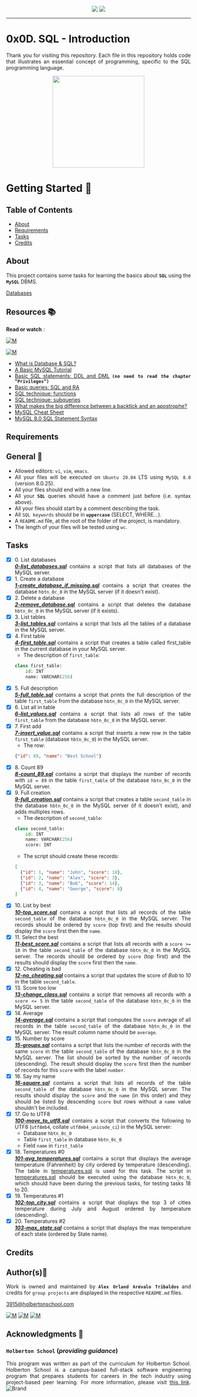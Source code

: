 <p align="center">
<img src="https://img.shields.io/badge/Made%20with-SQL-blue.svg"/>
<img src="https://img.shields.io/badge/Markdown-black.svg"/><br>
</p>
	
---
	
# 0x0D. SQL - Introduction
<div style="text-align: justify">

Thank you for visiting this repository. Each file in this repository holds code that illustrates an essential concept of programming, specific to the SQL programming language. 
<div style="text-align: justify">

<p align="center">
  <img width="250"  
        src="https://github.com/Alexoat76/holbertonschool-higher_level_programming/blob/master/0x0D-SQL_introduction/assets/sql.png"
  >
</p>	
	

# Getting Started :running:	
<div style="text-align: justify">
	
## Table of Contents
* [About](#about)
* [Requirements](#requirements)
* [Tasks](#tasks)
* [Credits](#credits)
	
## About
	
This project contains some tasks for learning the basics about **`SQL`** using the **`MySQL`** DBMS.
	
[Databases](https://intranet.hbtn.io/concepts/556)
	
## Resources :books:

**Read or watch** :

[![M](https://upload.wikimedia.org/wikipedia/commons/thumb/2/2f/Google_2015_logo.svg/80px-Google_2015_logo.svg.png)](https://www.google.com/search?q=sql&oq=sql&aqs=chrome..69i57j0i512l9.1309j0j15&sourceid=chrome&ie=UTF-8)

[![M](https://upload.wikimedia.org/wikipedia/commons/thumb/e/e1/Logo_of_YouTube_%282015-2017%29.svg/70px-Logo_of_YouTube_%282015-2017%29.svg.png)](https://www.youtube.com/results?search_query=sql)
	
	
- [What is Database & SQL?](https://www.youtube.com/watch?v=FR4QIeZaPeM)
- [A Basic MySQL Tutorial](https://www.digitalocean.com/community/tutorials/how-to-install-mysql-on-ubuntu-20-04)
- [Basic SQL statements: DDL and DML](https://web.csulb.edu/colleges/coe/cecs/dbdesign/dbdesign.php?page=sql/ddldml.php) **`(no need to read the chapter “Privileges”)`**
- [Basic queries: SQL and RA](https://web.csulb.edu/colleges/coe/cecs/dbdesign/dbdesign.php?page=sql/queries.php)
- [SQL technique: functions](https://web.csulb.edu/colleges/coe/cecs/dbdesign/dbdesign.php?page=sql/functions.php)
- [SQL technique: subqueries](https://web.csulb.edu/colleges/coe/cecs/dbdesign/dbdesign.php?page=sql/subqueries.php)
- [What makes the big difference between a backtick and an apostrophe?](https://stackoverflow.com/questions/29402361/what-makes-the-big-difference-between-a-backtick-and-an-apostrophe/29402458)
- [MySQL Cheat Sheet](https://intellipaat.com/mediaFiles/2019/02/SQL-Commands-Cheat-Sheet.pdf)
- [MySQL 8.0 SQL Statement Syntax](https://dev.mysql.com/doc/refman/8.0/en/sql-statements.html)
	
## Requirements
	
## General :page_with_curl:
	
- Allowed editors: `vi`, `vim`, `emacs`.
- All your files will be executed on `Ubuntu 20.04` LTS using `MySQL 8.0` (version 8.0.25).
- All your files should end with a new line.
- All your **`SQL`** queries should have a comment just before (i.e. syntax above).
- All your files should start by a comment describing the task.
- All `SQL keywords` should be in **`uppercase`** (SELECT, WHERE…).
- A `README.md` file, at the root of the folder of the project, is mandatory.
- The length of your files will be tested using `wc`.

	
## Tasks

+ [x] 0\. List databases <br/>_**[0-list_databases.sql](0-list_databases.sql)**_ contains a script that lists all databases of the MySQL server.
+ [x] 1\. Create a database <br/>_**[1-create_database_if_missing.sql](1-create_database_if_missing.sql)**_ contains a script that creates the database ``hbtn_0c_0`` in the MySQL server (if it doesn't exist).
+ [x] 2\. Delete a database <br/>_**[2-remove_database.sql](2-remove_database.sql)**_ contains a script that deletes the database `hbtn_0c_0` in the MySQL server (if it exists).
+ [x] 3\. List tables <br/>_**[3-list_tables.sql](3-list_tables.sql)**_ contains a script that lists all the tables of a database in the MySQL server.
+ [x] 4\. First table <br/>_**[4-first_table.sql](4-first_table.sql)**_ contains a script that creates a table called first_table in the current database in your MySQL server.
  + The description of `first_table`:
  ```python
  class first_table:
      id: INT
      name: VARCHAR(256)
  ```
+ [x] 5\. Full description <br/>_**[5-full_table.sql](5-full_table.sql)**_ contains a script that prints the full description of the table `first_table` from the database `hbtn_0c_0` in the MySQL server.
+ [x] 6\. List all in table <br/>_**[6-list_values.sql](6-list_values.sql)**_ contains a script that lists all rows of the table `first_table` from the database `hbtn_0c_0` in the MySQL server.
+ [x] 7\. First add <br/>_**[7-insert_value.sql](7-insert_value.sql)**_ contains a script that inserts a new row in the table `first_table` (database `hbtn_0c_0`) in the MySQL server.
  + The row:
  ```json
  {"id": 89, "name": "Best School"}
  ```
+ [x] 8\. Count 89 <br/>_**[8-count_89.sql](8-count_89.sql)**_ contains a script that displays the number of records with `id = 89` in the table `first_table` of the database `hbtn_0c_0` in the MySQL server.
+ [x] 9\. Full creation <br/>_**[9-full_creation.sql](9-full_creation.sql)**_ contains a script that creates a table `second_table` in the database `hbtn_0c_0` in the MySQL server (if it doesn't exist), and adds multiples rows.
  + The description of `second_table`:
  ```python
  class second_table:
      id: INT
      name: VARCHAR(256)
      score: INT
  ```
  + The script should create these records:
  ```json
  [
    {"id": 1, "name": "John", "score": 10},
    {"id": 2, "name": "Alex", "score": 3},
    {"id": 3, "name": "Bob", "score": 14},
    {"id": 4, "name": "George", "score": 8}
  ]
  ```
+ [x] 10\. List by best <br/>_**[10-top_score.sql](10-top_score.sql)**_ contains a script that lists all records of the table `second_table` of the database `hbtn_0c_0` in the MySQL server. The records should be ordered by `score` (top first) and the results should display the `score` first then the `name`.
+ [x] 11\. Select the best <br/>_**[11-best_score.sql](11-best_score.sql)**_ contains a script that lists all records with a `score >= 10` in the table `second_table` of the database `hbtn_0c_0` in the MySQL server. The records should be ordered by `score` (top first) and the results should display the `score` first then the `name`.
+ [x] 12\. Cheating is bad <br/>_**[12-no_cheating.sql](12-no_cheating.sql)**_ contains a script that updates the score of _Bob_ to _10_ in the table `second_table`.
+ [x] 13\. Score too low <br/>_**[13-change_class.sql](13-change_class.sql)**_ contains a script that removes all records with a `score <= 5` in the table `second_table` of the database `hbtn_0c_0` in the MySQL server.
+ [x] 14\. Average <br/>_**[14-average.sql](14-average.sql)**_ contains a script that computes the `score` average of all records in the table `second_table` of the database `hbtn_0c_0` in the MySQL server. The result column name should be `average`.
+ [x] 15\. Number by score <br/>_**[15-groups.sql](15-groups.sql)**_ contains a script that lists the number of records with the same `score` in the table `second_table` of the database `hbtn_0c_0` in the MySQL server. The list should be sorted by the number of records (descending). The result should display the `score` first then the number of records for this `score` with the label `number`.
+ [x] 16\. Say my name <br/>_**[16-square.sql](16-square.sql)**_ contains a script that lists all records of the table `second_table` of the database `hbtn_0c_0` in the MySQL server. The results should display the `score` and the `name` (in this order) and they should be listed by descending `score` but rows without a `name` value shouldn't be included.
+ [x] 17\. Go to UTF8 <br/>_**[100-move_to_utf8.sql](100-move_to_utf8.sql)**_ contains a script that converts the following to UTF8 (`utf8mb4`, collate `utf8mb4_unicode_ci`) in the MySQL server:
  + Database `hbtn_0c_0`
  + Table `first_table` in database `hbtn_0c_0`
  + Field `name` in `first_table`
+ [x] 18\. Temperatures #0 <br/>_**[101-avg_temperatures.sql](101-avg_temperatures.sql)**_ contains a script that displays the average temperature (Fahrenheit) by city ordered by temperature (descending). The table in [temperatures.sql](temperatures.sql) is used for this task. The script in [temperatures.sql](temperatures.sql) should be executed using the database `hbtn_0c_0`, which should have been during the previous tasks, for testing tasks 18 to 20.
+ [x] 19\. Temperatures #1 <br/>_**[102-top_city.sql](102-top_city.sql)**_ contains a script that displays the top 3 of cities temperature during July and August ordered by temperature (descending).
+ [x] 20\. Temperatures #2 <br/>_**[103-max_state.sql](103-max_state.sql)**_ contains a script that displays the max temperature of each state (ordered by State name).

## Credits

## Author(s):blue_book:

Work is owned and maintained by 
	**`Alex Orland Arévalo Tribaldos`**  and credits for `group projects` are displayed in the respective `README.md` files.

<3915@holbertonschool.com>
	
[![M](https://upload.wikimedia.org/wikipedia/commons/thumb/9/91/Octicons-mark-github.svg/25px-Octicons-mark-github.svg.png)](https://github.com/Alexoat76)
[![M](https://upload.wikimedia.org/wikipedia/fr/thumb/c/c8/Twitter_Bird.svg/25px-Twitter_Bird.svg.png)](https://twitter.com/aoarevalot)
[![M](https://upload.wikimedia.org/wikipedia/commons/thumb/c/ca/LinkedIn_logo_initials.png/25px-LinkedIn_logo_initials.png)](https://www.linkedin.com/in/Alexoat76/)

## Acknowledgments :mega: 

### **`Holberton School`** (*providing guidance*)
	
This program was written as part of the curriculum for Holberton School.
Holberton School is a campus-based full-stack software engineering program
that prepares students for careers in the tech industry using project-based
peer learning. For more information,  please visit [this link](https://www.holbertonschool.com/).
![Brand](https://assets.website-files.com/6105315644a26f77912a1ada/610540e8b4cd6969794fe673_Holberton_School_logo-04-04.svg)
